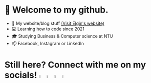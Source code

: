 # 👋 Welcome to my github. 
- 🔭 My website/blog stuff [(Visit Elgin's website)](https://elginsimingzhou.github.io/portfolio_site/)
- :computer: Learning how to code since 2021 
- :mortar_board: Studying Business & Computer science at NTU
- 📫 Facebook, Instagram or LinkedIn
 
# Still here? Connect with me on my socials! <img src="https://media3.giphy.com/media/Qyml5wziJeHreuOdzu/giphy.gif" width = 5% height = auto><img src = "https://media2.giphy.com/media/Q7pDtp0bIvJFgRsHHN/source.gif" width = 5% height = auto><img src = "https://media2.giphy.com/media/dup6jDyj6Yk6z5M8nN/200w.webp?cid=ecf05e47nwr38memjozv79v1p6g4cckllhfjonsfqu8ygz0f&rid=200w.webp" width = 5% height = auto><img src = "https://media3.giphy.com/media/ge9Ep3RJLGlNEn0UfC/giphy.gif?cid=ecf05e47nwr38memjozv79v1p6g4cckllhfjonsfqu8ygz0f&rid=giphy.gif" width= 5% height = auto>
